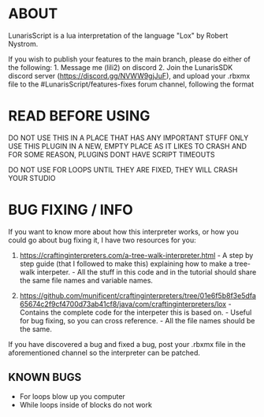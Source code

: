# ABOUT

LunarisScript is a lua interpretation of the language "Lox" by Robert Nystrom.

If you wish to publish your features to the main branch, please do either of the following:
	1. Message me (lili2) on discord
	2. Join the LunarisSDK discord server (https://discord.gg/NVWW9gjJuF), and upload your .rbxmx file to the #LunarisScript/features-fixes forum channel, following the format

# READ BEFORE USING

DO NOT USE THIS IN A PLACE THAT HAS ANY IMPORTANT STUFF
ONLY USE THIS PLUGIN IN A NEW, EMPTY PLACE AS IT LIKES TO CRASH
AND FOR SOME REASON, PLUGINS DONT HAVE SCRIPT TIMEOUTS

DO NOT USE FOR LOOPS UNTIL THEY ARE FIXED, THEY WILL CRASH YOUR STUDIO

# BUG FIXING / INFO

If you want to know more about how this interpreter works, or how you could go about bug fixing it, I have two resources for you:
1. https://craftinginterpreters.com/a-tree-walk-interpreter.html
		- A step by step guide (that I followed to make this) explaining how to make a tree-walk interpeter.
		- All the stuff in this code and in the tutorial should share the same file names and variable names.

2. https://github.com/munificent/craftinginterpreters/tree/01e6f5b8f3e5dfa65674c2f9cf4700d73ab41cf8/java/com/craftinginterpreters/lox
		- Contains the complete code for the interpeter this is based on.
		- Useful for bug fixing, so you can cross reference.
		- All the file names should be the same.

If you have discovered a bug and fixed a bug, post your .rbxmx file in the aforementioned channel so the interpreter can be patched.

## KNOWN BUGS

- For loops blow up you computer
- While loops inside of blocks do not work

